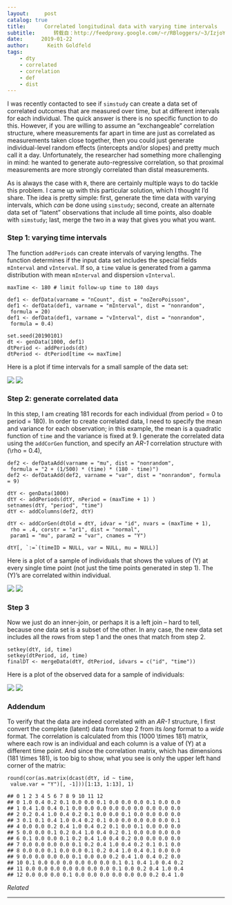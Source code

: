 ```yaml
---
layout:     post
catalog: true
title:      Correlated longitudinal data with varying time intervals
subtitle:      转载自：http://feedproxy.google.com/~r/RBloggers/~3/IzjoYn9d5t8/
date:      2019-01-22
author:      Keith Goldfeld
tags:
    - dty
    - correlated
    - correlation
    - def
    - dist
---
```






I was recently contacted to see if `simstudy` can create a data set of correlated outcomes that are measured over time, but at different intervals for each individual. The quick answer is there is no specific function to do this. However, if you are willing to assume an “exchangeable” correlation structure, where measurements far apart in time are just as correlated as measurements taken close together, then you could just generate individual-level random effects (intercepts and/or slopes) and pretty much call it a day. Unfortunately, the researcher had something more challenging in mind: he wanted to generate auto-regressive correlation, so that proximal measurements are more strongly correlated than distal measurements.

As is always the case with `R`, there are certainly multiple ways to do tackle this problem. I came up with this particular solution, which I thought I’d share. The idea is pretty simple: first, generate the time data with varying intervals, which *can* be done using `simstudy`; second, create an alternate data set of “latent” observations that include all time points, also doable with `simstudy`; last, merge the two in a way that gives you what you want.

### Step 1: varying time intervals

The function `addPeriods` can create intervals of varying lengths. The function determines if the input data set includes the special fields `mInterval` and `vInterval`. If so, a `time` value is generated from a gamma distribution with mean `mInterval` and dispersion `vInterval`.

```
maxTime <- 180 # limit follow-up time to 180 days

def1 <- defData(varname = "nCount", dist = "noZeroPoisson", 
def1 <- defData(def1, varname = "mInterval", dist = "nonrandom", 
 formula = 20)
def1 <- defData(def1, varname = "vInterval", dist = "nonrandom", 
 formula = 0.4)

set.seed(20190101)
dt <- genData(1000, def1)
dtPeriod <- addPeriods(dt)
dtPeriod <- dtPeriod[time <= maxTime]
```

Here is a plot if time intervals for a small sample of the data set:

![](https://i0.wp.com/www.rdatagen.net/post/2019-01-22-correlated-longitudinal-data-with-varying-time-intervals_files/figure-html/unnamed-chunk-3-1.png?w=450&ssl=1)
![](https://i0.wp.com/www.rdatagen.net/post/2019-01-22-correlated-longitudinal-data-with-varying-time-intervals_files/figure-html/unnamed-chunk-3-1.png?w=450&ssl=1)


### Step 2: generate correlated data

In this step, I am creating 181 records for each individual (from period = 0 to period = 180). In order to create correlated data, I need to specify the mean and variance for each observation; in this example, the mean is a quadratic function of `time` and the variance is fixed at 9. I generate the correlated data using the `addCorGen` function, and specify an *AR-1* correlation structure with \(\rho = 0.4\),

```
def2 <- defDataAdd(varname = "mu", dist = "nonrandom", 
 formula = "2 + (1/500) * (time) * (180 - time)")
def2 <- defDataAdd(def2, varname = "var", dist = "nonrandom", formula = 9)

dtY <- genData(1000)
dtY <- addPeriods(dtY, nPeriod = (maxTime + 1) ) 
setnames(dtY, "period", "time")
dtY <- addColumns(def2, dtY)

dtY <- addCorGen(dtOld = dtY, idvar = "id", nvars = (maxTime + 1), 
 rho = .4, corstr = "ar1", dist = "normal", 
 param1 = "mu", param2 = "var", cnames = "Y")

dtY[, `:=`(timeID = NULL, var = NULL, mu = NULL)]
```

Here is a plot of a sample of individuals that shows the values of \(Y\) at every single time point (not just the time points generated in step 1). The \(Y\)’s are correlated within individual.

![](https://i1.wp.com/www.rdatagen.net/post/2019-01-22-correlated-longitudinal-data-with-varying-time-intervals_files/figure-html/unnamed-chunk-5-1.png?w=450&ssl=1)
![](https://i1.wp.com/www.rdatagen.net/post/2019-01-22-correlated-longitudinal-data-with-varying-time-intervals_files/figure-html/unnamed-chunk-5-1.png?w=450&ssl=1)


### Step 3

Now we just do an inner-join, or perhaps it is a left join – hard to tell, because one data set is a subset of the other. In any case, the new data set includes all the rows from step 1 and the ones that match from step 2.

```
setkey(dtY, id, time)
setkey(dtPeriod, id, time)
finalDT <- mergeData(dtY, dtPeriod, idvars = c("id", "time"))
```

Here is a plot of the observed data for a sample of individuals:

![](https://i1.wp.com/www.rdatagen.net/post/2019-01-22-correlated-longitudinal-data-with-varying-time-intervals_files/figure-html/unnamed-chunk-7-1.png?w=450&ssl=1)
![](https://i1.wp.com/www.rdatagen.net/post/2019-01-22-correlated-longitudinal-data-with-varying-time-intervals_files/figure-html/unnamed-chunk-7-1.png?w=450&ssl=1)


### Addendum

To verify that the data are indeed correlated with an *AR-1* structure, I first convert the complete (latent) data from step 2 from its *long* format to a *wide* format. The correlation is calculated from this \(1000 \times 181\) matrix, where each row is an individual and each column is a value of \(Y\) at a different time point. And since the correlation matrix, which has dimensions \(181 \times 181\), is too big to show, what you see is only the upper left hand corner of the matrix:

```
round(cor(as.matrix(dcast(dtY, id ~ time, 
 value.var = "Y")[, -1]))[1:13, 1:13], 1)
```

```
## 0 1 2 3 4 5 6 7 8 9 10 11 12
## 0 1.0 0.4 0.2 0.1 0.0 0.0 0.1 0.0 0.0 0.0 0.1 0.0 0.0
## 1 0.4 1.0 0.4 0.1 0.0 0.0 0.0 0.0 0.0 0.0 0.0 0.0 0.0
## 2 0.2 0.4 1.0 0.4 0.2 0.1 0.0 0.0 0.1 0.0 0.0 0.0 0.0
## 3 0.1 0.1 0.4 1.0 0.4 0.2 0.1 0.0 0.0 0.0 0.0 0.0 0.1
## 4 0.0 0.0 0.2 0.4 1.0 0.4 0.2 0.1 0.0 0.1 0.0 0.0 0.0
## 5 0.0 0.0 0.1 0.2 0.4 1.0 0.4 0.2 0.1 0.0 0.0 0.0 0.0
## 6 0.1 0.0 0.0 0.1 0.2 0.4 1.0 0.4 0.2 0.0 0.0 0.0 0.0
## 7 0.0 0.0 0.0 0.0 0.1 0.2 0.4 1.0 0.4 0.2 0.1 0.1 0.0
## 8 0.0 0.0 0.1 0.0 0.0 0.1 0.2 0.4 1.0 0.4 0.1 0.0 0.0
## 9 0.0 0.0 0.0 0.0 0.1 0.0 0.0 0.2 0.4 1.0 0.4 0.2 0.0
## 10 0.1 0.0 0.0 0.0 0.0 0.0 0.0 0.1 0.1 0.4 1.0 0.4 0.2
## 11 0.0 0.0 0.0 0.0 0.0 0.0 0.0 0.1 0.0 0.2 0.4 1.0 0.4
## 12 0.0 0.0 0.0 0.1 0.0 0.0 0.0 0.0 0.0 0.0 0.2 0.4 1.0
```


*Related*








---
